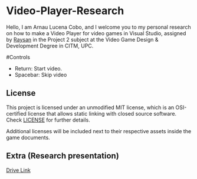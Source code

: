 # Video-Player-Research

Hello, I am Arnau Lucena Cobo, and I welcome you to my personal research on how to make a Video Player for video games in Visual Studio, assigned by [Raysan](https://github.com/raysan5) in the Project 2 subject at the Video Game Design & Development Degree in CITM, UPC.

#Controls

- Return: Start video.
- Spacebar: Skip video


## License

This project is licensed under an unmodified MIT license, which is an OSI-certified license that allows static linking with closed source software. Check [LICENSE](LICENSE) for further details.

Additional licenses will be included next to their respective assets inside the game documents.

## Extra (Research presentation)
[Drive Link](https://docs.google.com/presentation/d/1v8ONQmHAXpi9P0n0CAIeRVVznDVEWPPW-eDOwFD-c2k/edit?usp=sharing)
